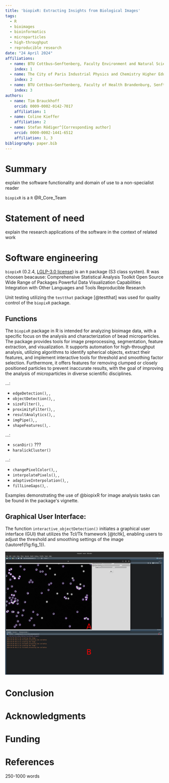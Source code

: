 ```yaml
---
title: 'biopixR: Extracting Insights from Biological Images'
tags:
  - R
  - bioimages
  - bioinformatics
  - microparticles
  - high-throughput
  - reproducible research
date: "24 April 2024"
affiliations:
  - name: BTU Cottbus–Senftenberg, Faculty Environment and Natural Sciences, Senftenberg, Germany
    index: 1
  - name: The City of Paris Industrial Physics and Chemistry Higher Educational Institution, Paris, France
    index: 2
  - name: BTU Cottbus–Senftenberg, Faculty of Health Brandenburg, Senftenberg, Germany
    index: 3
authors:
  - name: Tim Brauckhoff
    orcid: 0009-0002-0142-7017
    affiliation: 1
  - name: Coline Kieffer
    affiliation: 2
  - name: Stefan Rödiger^[Corresponding author]
    orcid: 0000-0002-1441-6512
    affiliation: 1, 3
bibliography: paper.bib
---
```


# Summary

explain the software functionality and domain of use to a non-specialist reader

`biopixR` is a `R` @R_Core_Team

# Statement of need

explain the research applications of the software in the context of related work

# Software engineering

`biopixR` (0.2.4, [LGLP-3.0 license](https://www.gnu.org/licenses/lgpl-3.0.en.html)) is an `R` package (S3 class systen). 
R was choosen beacause:
Comprehensive Statistical Analysis Toolkit
Open Source
Wide Range of Packages
Powerful Data Visualization Capabilities
Integration with Other Languages and Tools
Reproducible Research

Unit testing utilizing the `testthat` package [@testthat] was used for quality control of the `biopixR` package.

## Functions

The `biopixR` package in R is intended for analyzing bioimage data, with a specific focus on the analysis and characterization of bead microparticles. 
The package provides tools for image preprocessing, segmentation, feature extraction, and visualization. It supports automation for high-throughput analysis, 
utilizing algorithms to identify spherical objects, extract their features, and implement interactive tools for threshold and smoothing factor selection. Furthermore, 
it offers features for removing clumped or closely positioned particles to prevent inaccurate results, 
with the goal of improving the analysis of microparticles in diverse scientific disciplines.



...:

* `edgeDetection()`, ,
* `objectDetection()`, ,
* `sizeFilter()`, ,
* `proximityFilter()`, ,
* `resultAnalytics()`, ,
* `imgPipe()`, ,
* `shapeFeatures()`, .

...:

* `scanDir()` ???
* `haralickCluster()`

...:

* `changePixelColor()`, ,
* `interpolatePixels()`, ,
* `adaptiveInterpolation()`, ,
* `fillLineGaps()`, .

Examples demonstrating the use of @biopixR for image analysis tasks can be found in the package's vignette.

## Graphical User Interface:

The function `interactive_objectDetection()` initiates a graphical user interface (GUI) that utilizes the Tcl/Tk framework [@tcltk], 
enabling users to adjust the threshold and smoothing settings of the image (\autoref{fig:fig_1}).

![Graphical user interface for interactive parameter selection. A) The function `interactive_objectDetection()` provides a user-friendly interface with sliders to adjust threshold, smoothing, and scale. It highlights object contours in purple and centers in green for easy visualization. In this example the GUI was used in `RStudio` (2023.09.0+463, Linux, Ubuntu 22.04.3 LTS, [@RStudio]). B) The rendering process is displayed on the console, including timestamps and the current state.\label{fig:fig_1}](fig_1.png)

# Conclusion



# Acknowledgments



# Funding



# References

250-1000 words
